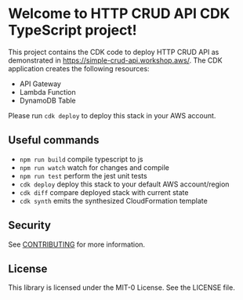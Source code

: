 # Welcome to HTTP CRUD API CDK TypeScript project!

This project contains the CDK code to deploy HTTP CRUD API as demonstrated in https://simple-crud-api.workshop.aws/. The CDK application creates the following resources:

* API Gateway
* Lambda Function
* DynamoDB Table

Please run `cdk deploy` to deploy this stack in your AWS account.

## Useful commands

 * `npm run build`   compile typescript to js
 * `npm run watch`   watch for changes and compile
 * `npm run test`    perform the jest unit tests
 * `cdk deploy`      deploy this stack to your default AWS account/region
 * `cdk diff`        compare deployed stack with current state
 * `cdk synth`       emits the synthesized CloudFormation template

## Security

See [CONTRIBUTING](CONTRIBUTING.md#security-issue-notifications) for more information.

## License

This library is licensed under the MIT-0 License. See the LICENSE file.

